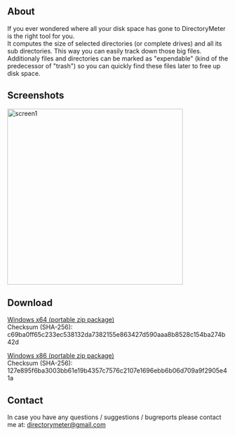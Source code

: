 ## About
If you ever wondered where all your disk space has gone to DirectoryMeter is the right tool for you.  
It computes the size of selected directories (or complete drives) and all its sub directories. This way you can easily track down those big files.  
Additionaly files and directories can be marked as "expendable" (kind of the predecessor of "trash") so you can quickly find these files later to free up disk space.

## Screenshots
<a href="https://i.imgur.com/FSeplEV.png"><img src="https://i.imgur.com/FSeplEV.png" alt="screen1" width="400px" /></a>

## Download
[Windows x64 (portable zip package)](https://goo.gl/VESeua)  
Checksum (SHA-256): c69ba0ff65c233ec538132da7382155e863427d590aaa8b8528c154ba274b42d  

[Windows x86 (portable zip package)](https://goo.gl/ioLZD6)  
Checksum (SHA-256): 127e895f6ba3003bb61e19b4357c7576c2107e1696ebb6b06d709a9f2905e41a   

## Contact
In case you have any questions / suggestions / bugreports please contact me at:
[directorymeter@gmail.com](mailto://directorymeter@gmail.com)
